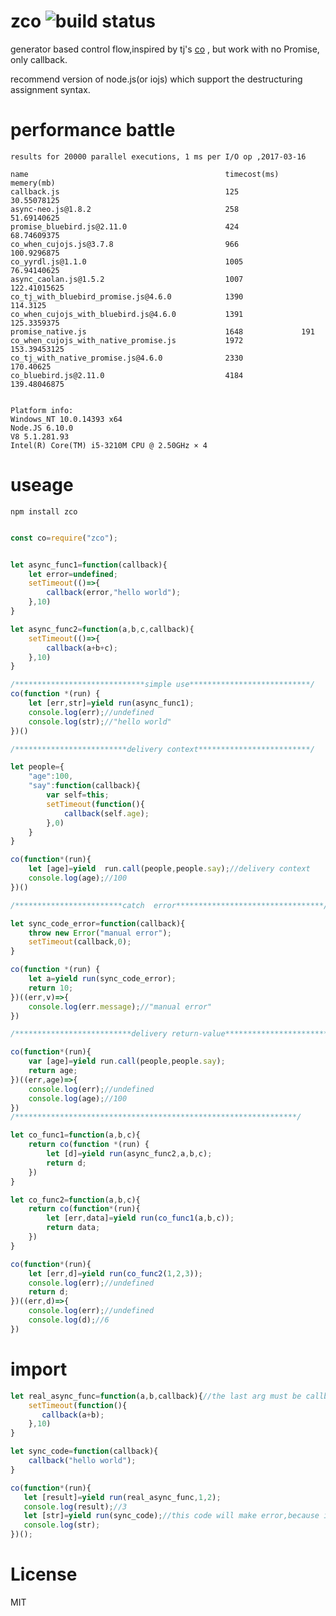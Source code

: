 
# zco ![build status](https://travis-ci.org/yyrdl/zco.svg?branch=master)

generator based control flow,inspired by tj's [co](https://github.com/tj/co) , but work with no Promise, only callback.

recommend version of node.js(or iojs)  which support the destructuring assignment syntax.

# performance battle

    results for 20000 parallel executions, 1 ms per I/O op ,2017-03-16

    name                                            timecost(ms)     memery(mb)
    callback.js                                     125              30.55078125
    async-neo.js@1.8.2                              258              51.69140625
    promise_bluebird.js@2.11.0                      424              68.74609375
    co_when_cujojs.js@3.7.8                         966              100.9296875
    co_yyrdl.js@1.1.0                               1005             76.94140625
    async_caolan.js@1.5.2                           1007             122.41015625
    co_tj_with_bluebird_promise.js@4.6.0            1390             114.3125
    co_when_cujojs_with_bluebird.js@4.6.0           1391             125.3359375
    promise_native.js                               1648             191
    co_when_cujojs_with_native_promise.js           1972             153.39453125
    co_tj_with_native_promise.js@4.6.0              2330             170.40625
    co_bluebird.js@2.11.0                           4184             139.48046875


    Platform info:
    Windows_NT 10.0.14393 x64
    Node.JS 6.10.0
    V8 5.1.281.93
    Intel(R) Core(TM) i5-3210M CPU @ 2.50GHz × 4

# useage

	npm install zco


```javascript

const co=require("zco");


let async_func1=function(callback){
    let error=undefined;
    setTimeout(()=>{
        callback(error,"hello world");
    },10)
}

let async_func2=function(a,b,c,callback){
    setTimeout(()=>{
        callback(a+b+c);
    },10)
}

/*****************************simple use***************************/
co(function *(run) {
    let [err,str]=yield run(async_func1);
    console.log(err);//undefined
    console.log(str);//"hello world"
})()

/*************************delivery context*************************/

let people={
    "age":100,
    "say":function(callback){
        var self=this;
        setTimeout(function(){
            callback(self.age);
        },0)
    }
}

co(function*(run){
    let [age]=yield  run.call(people,people.say);//delivery context
    console.log(age);//100
})()

/************************catch  error*********************************/

let sync_code_error=function(callback){
    throw new Error("manual error");
    setTimeout(callback,0);
}

co(function *(run) {
    let a=yield run(sync_code_error);
    return 10;
})((err,v)=>{
    console.log(err.message);//"manual error"
})

/**************************delivery return-value***********************/

co(function*(run){
    var [age]=yield run.call(people,people.say);
    return age;
})((err,age)=>{
    console.log(err);//undefined
    console.log(age);//100
})
/***************************************************************/

let co_func1=function(a,b,c){
    return co(function *(run) {
        let [d]=yield run(async_func2,a,b,c);
        return d;
    })
}

let co_func2=function(a,b,c){
    return co(function*(run){
        let [err,data]=yield run(co_func1(a,b,c));
        return data;
    })
}

co(function*(run){
    let [err,d]=yield run(co_func2(1,2,3));
    console.log(err);//undefined
    return d;
})((err,d)=>{
    console.log(err);//undefined
    console.log(d);//6
})

```
# import

```javascript
let real_async_func=function(a,b,callback){//the last arg must be callback ,import!
    setTimeout(function(){
       callback(a+b);
    },10)
}

let sync_code=function(callback){
    callback("hello world");
}

co(function*(run){
   let [result]=yield run(real_async_func,1,2);
   console.log(result);//3
   let [str]=yield run(sync_code);//this code will make error,because it is not real-async operation,import!
   console.log(str);
})();

```

# License

MIT